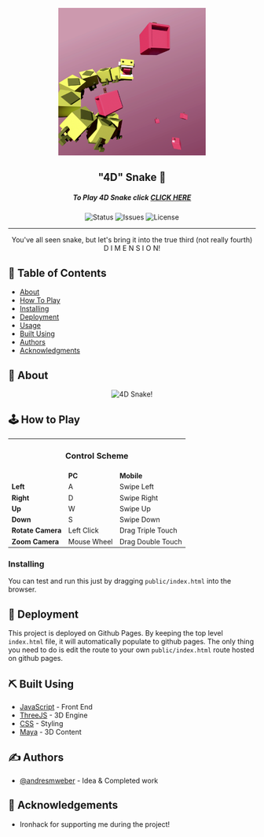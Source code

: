 <p align="center">
    <a href="https://andresmweber.github.io/4DSnake/" rel="noopener">
        <img width=300px height=300px src="https://raw.githubusercontent.com/andresmweber/4dsnake/master/presentation/promotional/promo.png " alt="4DSnake Promo">
    </a>
</p>

<h2 align="center">"4D" Snake 🐍</h2>
<h5 align="center">To Play 4D Snake click <a href="https://andresmweber.github.io/4DSnake/">CLICK HERE</a></h5>
<div align="center">
    <img alt="Status" src="https://img.shields.io/badge/status-active-success.svg">
    <img alt="Issues" src="https://img.shields.io/github/issues/andresmweber/4DSnake.svg">
    <img alt="License" src="https://img.shields.io/badge/License-BSD%203--Clause-blue.svg">
</div>

---

<p align="center"> You've all seen snake, but let's bring it into the true third (not really fourth) D I M E N S I O N!
    <br> 
</p>

## 📝 Table of Contents
- [About](#about)
- [How To Play](#howto)
- [Installing](#installing)
- [Deployment](#deployment)
- [Usage](#usage)
- [Built Using](#built_using)
- [Authors](#authors)
- [Acknowledgments](#acknowledgement)

## 🧐 About <a name = "about"></a>

<div align="center">
<img src="presentation/demo.gif" alt="4D Snake!" />
</div>

## 🕹️ How to Play <a name = "howto"></a>

<table>
    <tr>
        <td align="center" colspan="3"><h3>Control Scheme</h3></td>
    </tr>
    <tr>
        <td></td>
        <td><b>PC</b></td>
        <td><b>Mobile</b></td>
    </tr>
    <tr>
        <td><b>Left</b></td>
        <td>A</td>
        <td>Swipe Left</td>
    </tr>
    <tr>
        <td><b>Right</b></td>
        <td>D</td>
        <td>Swipe Right</td>
    </tr>
    <tr>
        <td><b>Up</b></td>
        <td>W</td>
        <td>Swipe Up</td>
    </tr>
    <tr>
        <td><b>Down</b></td>
        <td>S</td>
        <td>Swipe Down</td>
    </tr>
    <tr>
        <td><b>Rotate Camera</b></td>
        <td>Left Click</td>
        <td>Drag Triple Touch</td>
    </tr>
    <tr>
        <td><b>Zoom Camera</b></td>
        <td>Mouse Wheel</td>
        <td>Drag Double Touch</td>
    </tr>
</table>

### Installing
You can test and run this just by dragging ```public/index.html``` into the browser.

## 🚀 Deployment <a name = "deployment"></a>
This project is deployed on Github Pages.  By keeping the top level ```index.html``` file, it will automatically populate to github pages.  The only thing you need to do is edit the route to your own ```public/index.html``` route hosted on github pages.  

## ⛏️ Built Using <a name = "built_using"></a>
- [JavaScript](https://www.javascript.com/) - Front End
- [ThreeJS](https://threejs.org/) - 3D Engine
- [CSS](https://www.w3.org/Style/CSS//) - Styling
- [Maya](https://www.autodesk.com/products/maya/overview) - 3D Content

## ✍️ Authors <a name = "authors"></a>
- [@andresmweber](https://github.com/andresmweber) - Idea & Completed work

## 🎉 Acknowledgements <a name = "acknowledgement"></a>
- Ironhack for supporting me during the project!
